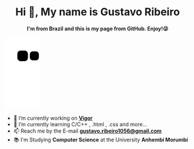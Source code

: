 <h1 align="center">Hi 👋, My name is Gustavo Ribeiro</h1>
<h4 align="center"> I'm from Brazil and this is my page from GitHub. Enjoy!😜 </h4>

![Snake animation](https://github.com/GustavoRibeiroS/GustavoRibeiroS/blob/output/github-contribution-grid-snake.svg)

- 👔 I’m currently working on [**Vigor**](https://www.vigor.com.br/) 
- 🌱 I’m currently learning C/C++ , .html , .css and more...
- 📫 Reach me by the E-mail [**gustavo.ribeiro1056@gmail.com**](gustavo.ribeiro1056@gmail.com)
- 📚 I'm Studying **Computer Science** at the University **Anhembi Morumbi**

